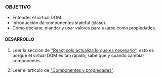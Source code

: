 ### OBJETIVO
- Entender el virtual DOM.
- Introducción de componentes stateful (clase).
- Cómo declarar, mandar y usar valores para usarse como propiedades.

#### DESARROLLO

1. Leer la seccion de ["React solo actualiza lo que es necesario"](https://es.reactjs.org/docs/rendering-elements.html#react-only-updates-whats-necessary), esto es porque el virtual DOM es tan rápido; sabe que y cuando cambiar componentes.

2. Leer el artículo de ["Componentes y propiedades"](https://es.reactjs.org/docs/components-and-props.html).
